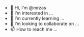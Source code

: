 - 👋 Hi, I’m @mrzas
- 👀 I’m interested in ...
- 🌱 I’m currently learning ...
- 💞️ I’m looking to collaborate on ...
- 📫 How to reach me ...

<!---
mrzas/mrzas is a ✨ special ✨ repository because its `README.md` (this file) appears on your GitHub profile.
You can click the Preview link to take a look at your changes.
--->
